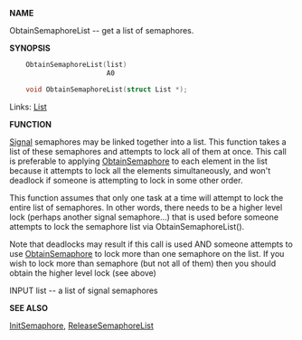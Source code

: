 
**NAME**

ObtainSemaphoreList -- get a list of semaphores.

**SYNOPSIS**

```c
    ObtainSemaphoreList(list)
                        A0

    void ObtainSemaphoreList(struct List *);

```
Links: [List](_007D) 

**FUNCTION**

[Signal](Signal) semaphores may be linked together into a list. This function
takes a list of these semaphores and attempts to lock all of them at
once. This call is preferable to applying [ObtainSemaphore](ObtainSemaphore) to each
element in the list because it attempts to lock all the elements
simultaneously, and won't deadlock if someone is attempting to lock
in some other order.

This function assumes that only one task at a time will attempt to
lock the entire list of semaphores.  In other words, there needs to
be a higher level lock (perhaps another signal semaphore...) that is
used before someone attempts to lock the semaphore list via
ObtainSemaphoreList().

Note that deadlocks may result if this call is used AND someone
attempts to use [ObtainSemaphore](ObtainSemaphore) to lock more than one semaphore on
the list.  If you wish to lock more than semaphore (but not all of
them) then you should obtain the higher level lock (see above)

INPUT
list -- a list of signal semaphores

**SEE ALSO**

[InitSemaphore](InitSemaphore), [ReleaseSemaphoreList](ReleaseSemaphoreList)
